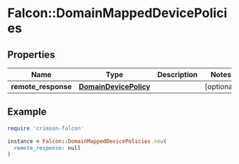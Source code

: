 # Falcon::DomainMappedDevicePolicies

## Properties

| Name | Type | Description | Notes |
| ---- | ---- | ----------- | ----- |
| **remote_response** | [**DomainDevicePolicy**](DomainDevicePolicy.md) |  | [optional] |

## Example

```ruby
require 'crimson-falcon'

instance = Falcon::DomainMappedDevicePolicies.new(
  remote_response: null
)
```

